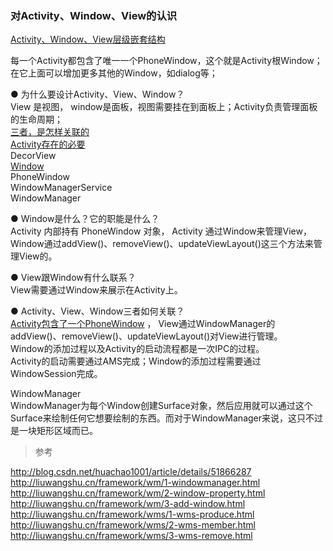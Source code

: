 ### 对Activity、Window、View的认识  

[Activity、Window、View层级嵌套结构](../../Activity_Fragment_Context/ImageFiles/awv_001.jpg)    

每一个Activity都包含了唯一一个PhoneWindow，这个就是Activity根Window；  
在它上面可以增加更多其他的Window，如dialog等；  

● 为什么要设计Activity、View、Window？  
View 是视图， window是面板，视图需要挂在到面板上；Activity负责管理面板的生命周期；  
[三者，是怎样关联的](library/awv_001.md)  
[Activity存在的必要](library/Necessity_Activity.md)  
DecorView  
[Window](library/Necessity_Window.md)    
PhoneWindow  
WindowManagerService  
WindowManager  


● Window是什么？它的职能是什么？  
Activity 内部持有 PhoneWindow 对象， 
Activity 通过Window来管理View，Window通过addView()、removeView()、updateViewLayout()这三个方法来管理View的。  

● View跟Window有什么联系？  
View需要通过Window来展示在Activity上。  

● Activity、View、Window三者如何关联？  
[Activity包含了一个PhoneWindow](library/awv_003.md)  ，
View通过WindowManager的addView()、removeView()、updateViewLayout()对View进行管理。    
Window的添加过程以及Activity的启动流程都是一次IPC的过程。    
Activity的启动需要通过AMS完成；Window的添加过程需要通过WindowSession完成。  

WindowManager  
WindowManager为每个Window创建Surface对象，然后应用就可以通过这个Surface来绘制任何它想要绘制的东西。而对于WindowManager来说，这只不过是一块矩形区域而已。  

> 参考  

http://blog.csdn.net/huachao1001/article/details/51866287  
http://liuwangshu.cn/framework/wm/1-windowmanager.html  
http://liuwangshu.cn/framework/wm/2-window-property.html  
http://liuwangshu.cn/framework/wm/3-add-window.html  
http://liuwangshu.cn/framework/wms/1-wms-produce.html  
http://liuwangshu.cn/framework/wms/2-wms-member.html  
http://liuwangshu.cn/framework/wms/3-wms-remove.html  

